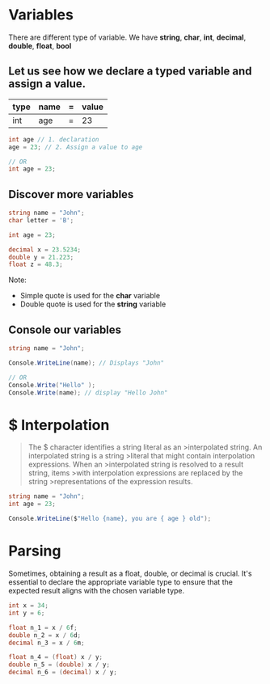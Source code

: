 # Variables

There are different type of variable. We have **string**, **char**, **int**, **decimal**, **double**, **float**, **bool**

## Let us see how we declare a typed variable and assign a value.

| type    | name | = | value |
| --------| -----|---| ------|
| int     | age  | = | 23    |


```cs
int age // 1. declaration
age = 23; // 2. Assign a value to age

// OR
int age = 23;
```

## Discover more variables

```cs
string name = "John";
char letter = 'B';

int age = 23;

decimal x = 23.5234;
double y = 21.223;
float z = 48.3;
```

Note: 
- Simple quote is used for the **char** variable
- Double quote is used for the **string** variable

## Console our variables

```cs
string name = "John";

Console.WriteLine(name); // Displays "John"

// OR
Console.Write("Hello" );
Console.Write(name); // display "Hello John"
```

# $ Interpolation

>The $ character identifies a string literal as an >interpolated string. An interpolated string is a string >literal that might contain interpolation expressions. When an >interpolated string is resolved to a result string, items >with interpolation expressions are replaced by the string >representations of the expression results.

```cs
string name = "John";
int age = 23;

Console.WriteLine($"Hello {name}, you are { age } old");
```

# Parsing 

Sometimes, obtaining a result as a float, double, or decimal is crucial. It's essential to declare the appropriate variable type to ensure that the expected result aligns with the chosen variable type.

```cs
int x = 34;
int y = 6;

float n_1 = x / 6f;
double n_2 = x / 6d;
decimal n_3 = x / 6m;

float n_4 = (float) x / y;
double n_5 = (double) x / y;
decimal n_6 = (decimal) x / y;
```



